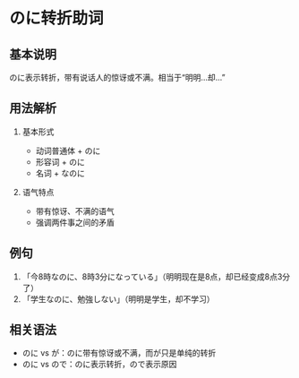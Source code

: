 # のに转折助词

## 基本说明
のに表示转折，带有说话人的惊讶或不满。相当于“明明...却...”

## 用法解析
1. 基本形式
   - 动词普通体 + のに
   - 形容词 + のに
   - 名词 + なのに

2. 语气特点
   - 带有惊讶、不满的语气
   - 强调两件事之间的矛盾

## 例句
1. 「今8時なのに、8時3分になっている」（明明现在是8点，却已经变成8点3分了）
2. 「学生なのに、勉強しない」（明明是学生，却不学习）

## 相关语法
- のに vs が：のに带有惊讶或不满，而が只是单纯的转折
- のに vs ので：のに表示转折，ので表示原因